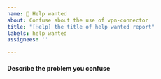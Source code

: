 ```yaml
---
name: 🥺 Help wanted
about: Confuse about the use of vpn-connector
title: "[Help] the title of help wanted report"
labels: help wanted
assignees: ''

---
```


#### Describe the problem you confuse
